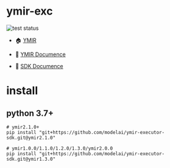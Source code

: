 # ymir-exc

![test status](https://github.com/modelai/ymir-executor-sdk/workflows/CI/badge.svg)

-  🏠 [YMIR](https://github.com/IndustryEssentials/ymir)

-  📘 [YMIR Documence](https://ymir-executor-fork.readthedocs.io/zh/latest/#)

-  📘 [SDK Documence](https://ymir-executor-sdk.readthedocs.io/en/latest/)

# install

## python 3.7+
```
# ymir2.1.0+
pip install "git+https://github.com/modelai/ymir-executor-sdk.git@ymir2.1.0"

# ymir1.0.0/1.1.0/1.2.0/1.3.0/ymir2.0.0
pip install "git+https://github.com/modelai/ymir-executor-sdk.git@ymir1.3.0"
```
